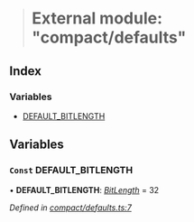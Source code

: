> # External module: "compact/defaults"

## Index

### Variables

* [DEFAULT_BITLENGTH](_compact_defaults_.md#const-default_bitlength)

## Variables

### `Const` DEFAULT_BITLENGTH

• **DEFAULT_BITLENGTH**: *[BitLength](_compact_types_.md#bitlength)* = 32

*Defined in [compact/defaults.ts:7](https://github.com/polkadot-js/common/blob/22e76c1/packages/util/src/compact/defaults.ts#L7)*